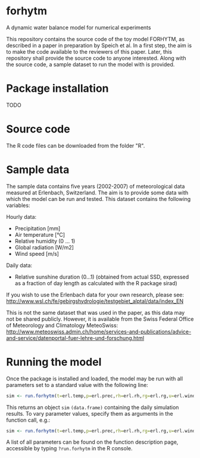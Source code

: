 # forhytm
A dynamic water balance model for numerical experiments

This repository contains the source code of the toy model FORHYTM, as described in a paper in preparation by Speich et al. In a first step, the aim is to make the code available to the reviewers of this paper. Later, this repository shall provide the source code to anyone interested. Along with the source code, a sample dataset to run the model with is provided.

# Package installation

TODO

# Source code

The R code files can be downloaded from the folder "R".

# Sample data

The sample data contains five years (2002-2007) of meteorological data measured at Erlenbach, Switzerland. The aim is to provide some data with which the model can be run and tested. This dataset contains the following variables:

Hourly data:
- Precipitation [mm]
- Air temperature [°C]
- Relative humidity (0 ... 1)
- Global radiation [W/m2]
- Wind speed [m/s]

Daily data:
- Relative sunshine duration (0...1) (obtained from actual SSD, expressed as a fraction of day length as calculated with the R package sirad)

If you wish to use the Erlenbach data for your own research, please see: http://www.wsl.ch/fe/gebirgshydrologie/testgebiet_alptal/data/index_EN


This is not the same dataset that was used in the paper, as this data may not be shared publicly. However, it is available from the Swiss Federal Office of Meteorology and Climatology MeteoSwiss: http://www.meteoswiss.admin.ch/home/services-and-publications/advice-and-service/datenportal-fuer-lehre-und-forschung.html

# Running the model
Once the package is installed and loaded, the model may be run with all parameters set to a standard value with the following line:
```R
sim <- run.forhytm(t=erl.temp,p=erl.prec,rh=erl.rh,rg=erl.rg,u=erl.wind,rssd=erl.rssd)
```
This returns an object ```sim``` ```(data.frame)``` containing the daily simulation results. To vary parameter values, specify them as arguments in the function call, e.g.:
```R
sim <- run.forhytm(t=erl.temp,p=erl.prec,rh=erl.rh,rg=erl.rg,u=erl.wind,rssd=erl.rssd,sfc=100,laimax=5)
```
A list of all parameters can be found on the function description page, accessible by typing ```?run.forhytm``` in the R console.

